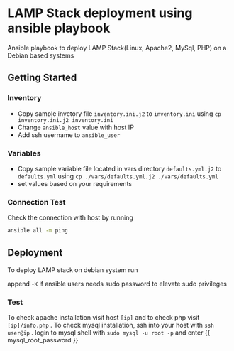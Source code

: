 # LAMP Stack deployment using ansible playbook

Ansible playbook to deploy LAMP Stack(Linux, Apache2, MySql, PHP) on a Debian based systems

## Getting Started

### Inventory

* Copy sample invetory file `inventory.ini.j2` to `inventory.ini` using `cp inventory.ini.j2 inventory.ini`
* Change `ansible_host` value with host IP
* Add ssh username to `ansible_user`

### Variables

* Copy sample variable file located in vars directory `defaults.yml.j2` to `defaults.yml` using `cp ./vars/defaults.yml.j2 ./vars/defaults.yml`
* set values based on your requirements

### Connection Test

Check the connection with host by running

```bash
ansible all -m ping
```

## Deployment

To deploy LAMP stack on debian system run

append `-K` if ansible users needs sudo password to elevate sudo privileges

### Test

To check apache installation visit host `[ip]` and to check php visit `[ip]/info.php` . To check mysql installation, ssh into your host with `ssh user@ip` . login to mysql shell with `sudo mysql -u root -p` and enter {{ mysql_root_password }}

  
